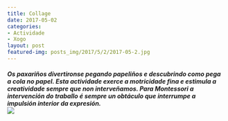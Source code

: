 ```yaml
---
title: Collage
date: 2017-05-02
categories:
- Actividade
- Xogo
layout: post
featured-img: posts_img/2017/5/2/2017-05-2.jpg
---
```


 <h5 class="center header text_h2">
    Os paxariños divertironse pegando papeliños e descubrindo como pega a cola no papel.
     <!--more-->
    Esta actividade exerce a motricidade fina e estimula a creatividade sempre que non interveñamos.
    Para Montessori a intervención do traballo é sempre un obtáculo que interrumpe a impulsión interior da expresión.
 <div class="row">
     <div class="col s12 m12">
         <img class="responsive-img" src="{{ site.baseurl }}/posts_img/2017/2/4/2017-05-2.jpg">
     </div>
 </div>